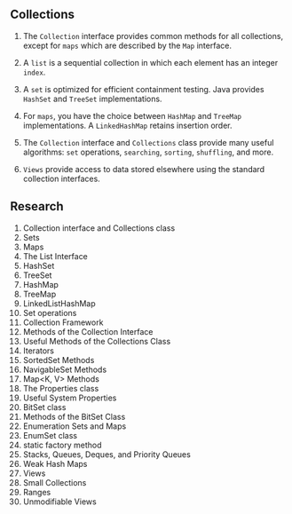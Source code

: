 ## Collections

1. The `Collection` interface provides common methods for all collections, except for `maps` which are described by the `Map` interface.

2. A `list` is a sequential collection in which each element has an integer `index`.

3. A `set` is optimized for efficient containment testing. Java provides `HashSet` and `TreeSet` implementations.

4. For `maps`, you have the choice between `HashMap` and `TreeMap` implementations. A `LinkedHashMap` retains insertion order.

5. The `Collection` interface and `Collections` class provide many useful algorithms: `set` operations, `searching`, `sorting`, `shuffling`, and more.

6. `Views` provide access to data stored elsewhere using the standard collection interfaces.

## Research

1. Collection interface and Collections class
2. Sets
3. Maps
4. The List Interface
5. HashSet
6. TreeSet
7. HashMap
8. TreeMap
9. LinkedListHashMap
10. Set operations
11. Collection Framework
12. Methods of the Collection<E> Interface
13. Useful Methods of the Collections Class
14. Iterators
15. SortedSet<E> Methods
16. NavigableSet<E> Methods
17. Map<K, V> Methods
18. The Properties class
19. Useful System Properties
20. BitSet class
21. Methods of the BitSet Class
22. Enumeration Sets and Maps
23. EnumSet class
24. static factory method
25. Stacks, Queues, Deques, and Priority Queues
26. Weak Hash Maps
27. Views
28. Small Collections
29. Ranges
30. Unmodifiable Views